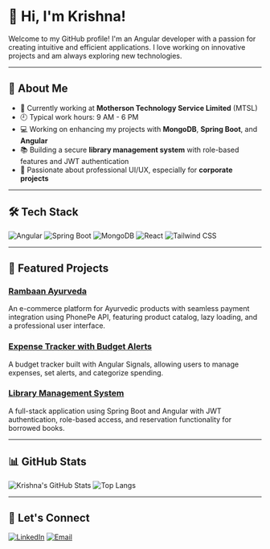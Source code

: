 # 👋 Hi, I'm Krishna!

Welcome to my GitHub profile! I'm an Angular developer with a passion for creating intuitive and efficient applications. I love working on innovative projects and am always exploring new technologies.

---

## 🚀 About Me

- 🔭 Currently working at **Motherson Technology Service Limited** (MTSL)
- 🕘 Typical work hours: 9 AM - 6 PM
- 💻 Working on enhancing my projects with **MongoDB**, **Spring Boot**, and **Angular**
- 📚 Building a secure **library management system** with role-based features and JWT authentication
- 🎨 Passionate about professional UI/UX, especially for **corporate projects**

---

## 🛠️ Tech Stack

![Angular](https://img.shields.io/badge/Angular-red?logo=angular&logoColor=white)
![Spring Boot](https://img.shields.io/badge/Spring%20Boot-green?logo=spring-boot&logoColor=white)
![MongoDB](https://img.shields.io/badge/MongoDB-green?logo=mongodb&logoColor=white)
![React](https://img.shields.io/badge/React-blue?logo=react&logoColor=white)
![Tailwind CSS](https://img.shields.io/badge/Tailwind_CSS-38B2AC?logo=tailwind-css&logoColor=white)

---

## 📂 Featured Projects

### [Rambaan Ayurveda](https://github.com/krishnaraj/rambaan-ayurveda)
An e-commerce platform for Ayurvedic products with seamless payment integration using PhonePe API, featuring product catalog, lazy loading, and a professional user interface.

### [Expense Tracker with Budget Alerts](https://github.com/krishnaraj/expense-tracker)
A budget tracker built with Angular Signals, allowing users to manage expenses, set alerts, and categorize spending.

### [Library Management System](https://github.com/krishnaraj/library-management)
A full-stack application using Spring Boot and Angular with JWT authentication, role-based access, and reservation functionality for borrowed books.

---

## 📊 GitHub Stats

![Krishna's GitHub Stats](https://github-readme-stats.vercel.app/api?username=codebykrisna&show_icons=true&theme=radical)
![Top Langs](https://github-readme-stats.vercel.app/api/top-langs/?username=codebykrisna&layout=compact&theme=radical)

---

## 🔗 Let's Connect

[![LinkedIn](https://img.shields.io/badge/LinkedIn-blue?logo=linkedin&logoColor=white)](https://www.linkedin.com/in/krishna-rajput-a2b450227)
[![Email](https://img.shields.io/badge/Email-red?logo=gmail&logoColor=white)](mailto:rajputkrishu729@gmail.com)
